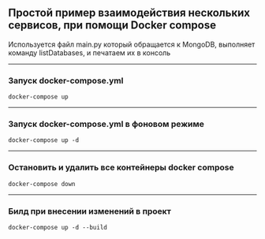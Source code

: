 ## Простой пример взаимодействия нескольких сервисов, при помощи Docker compose

Используется файл main.py который обращается к MongoDB,
выполняет команду listDatabases, и печатаем их в консоль

---
### Запуск docker-compose.yml
```shell
docker-compose up
```
---
### Запуск docker-compose.yml в фоновом режиме
```shell
docker-compose up -d
```
---
### Остановить и удалить все контейнеры docker compose
```shell
docker-compose down
```
---
### Билд при внесении изменений в проект
```shell
docker-compose up -d --build
```